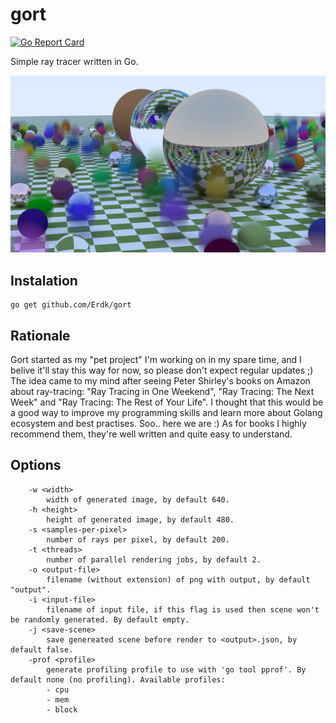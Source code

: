 # gort
[![Go Report Card](https://goreportcard.com/badge/github.com/Erdk/gort)](https://goreportcard.com/report/github.com/Erdk/gort)

Simple ray tracer written in Go.

![alt tag](https://raw.githubusercontent.com/Erdk/gort/master/static/output.png)

## Instalation

```
go get github.com/Erdk/gort
```

## Rationale

Gort started as my "pet project" I'm working on in my spare time, 
and I belive it'll stay this way for now, so please don't expect 
regular updates ;) The idea came to my  mind after seeing Peter 
Shirley's books on Amazon about ray-tracing: "Ray Tracing in One Weekend", 
"Ray Tracing: The Next Week" and 
 "Ray Tracing: The Rest of Your Life". I thought that this would be a 
 good way to improve my programming skills and learn more about Golang
 ecosystem and best practises. Soo.. here we are :) As for books I 
 highly recommend them, they're well written and quite easy to understand.

## Options

```
    -w <width>
        width of generated image, by default 640.
    -h <height>
        height of generated image, by default 480.
    -s <samples-per-pixel>
        number of rays per pixel, by default 200.
    -t <threads>
        number of parallel rendering jobs, by default 2.
    -o <output-file>
        filename (without extension) of png with output, by default "output".
    -i <input-file>
        filename of input file, if this flag is used then scene won't be randomly generated. By default empty.
    -j <save-scene>
        save genereated scene before render to <output>.json, by default false.
    -prof <profile>
        generate profiling profile to use with 'go tool pprof'. By default none (no profiling). Available profiles:
        - cpu 
        - mem
        - block
```
